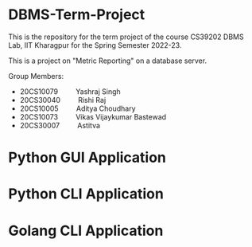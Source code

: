# DBMS-Term-Project

This is the repository for the term project of the course CS39202 DBMS Lab, IIT Kharagpur for the Spring Semester 2022-23.  

This is a project on "Metric Reporting" on a database server.


Group Members:
- 20CS10079 &emsp;&emsp; Yashraj Singh
- 20CS30040 &emsp;&emsp; Rishi Raj
- 20CS10005 &emsp;&emsp; Aditya Choudhary
- 20CS10073 &emsp;&emsp; Vikas Vijaykumar Bastewad
- 20CS30007 &emsp;&emsp; Astitva
  
# Python GUI Application


# Python CLI Application


# Golang CLI Application
